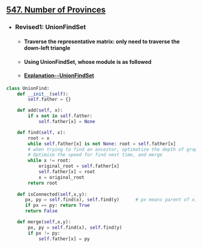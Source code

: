 ## [547. Number of Provinces](https://leetcode.com/problems/number-of-provinces/?envType=study-plan-v2&envId=leetcode-75)
- ### Revised1: UnionFindSet
  - #### Traverse the representative matrix: only need to traverse the down-left triangle
  - #### Using UnionFindSet, whose module is as followed
  - #### [Explanation--UnionFindSet](https://leetcode.cn/problems/number-of-provinces/?envType=study-plan-v2&envId=leetcode-75)
```python
class UnionFind:
    def __init__(self):
        self.father = {}

    def add(self, x):
        if x not in self.father:
            self.father[x] = None

    def find(self, x):
        root = x
        while self.father[x] is not None: root = self.father[x]
        # when trying to find an ancestor, optimatize the depth of graph into 2
        # Optimize the speed for find next time, and merge
        while x != root:
            original_root = self.father[x]
            self.father[x] = root
            x = original_root
        return root
    
    def isConnected(self,x,y):
       px, py = self.find(x), self.find(y)      # px means parent of x, or root_x
       if px == py: return True
       return False 

    def merge(self,x,y):
        px, py = self.find(x), self.find(y)
        if px != py:
            self.father[x] = py
  ```

